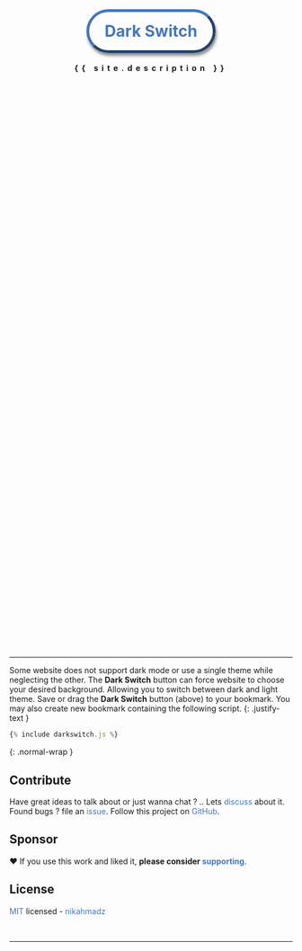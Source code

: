 ---
---
<style>
.hero-1 .-title a,
a { color:#47b;text-decoration:none }
a:hover { text-decoration:underline;text-underline-offset:.1em }
hr { border-color:grey }
#_article { margin-bottom:4rem }
#_credit {
font-size:.83rem;
position:relative;
text-align:right;
margin:2rem 0;
}
.darkswitch {
display:inline-block;
border:.2em outset #47b;
padding:.6em 1em;
border-radius:2em;
text-decoration:none !important;
box-shadow:2px 5px 5px #00000070;
}
.darkswitch:active { border-style:inset }
.hero-1 { margin:20vh auto 26vh auto }
.hero-1 .-desc { letter-spacing:6px }
</style>
<div class="hero-1">
<h1 align="center" class="-title">
<a class="darkswitch" href="{% include darkswitch.js %}">Dark Switch</a>
</h1>
<p align="center" class="-desc"><b>{{ site.description }}</b></p>
</div>
<script src="{{ site.github.url }}/assets/js/darkswitch.js?v={{ site.github.build_revision }}"></script>

***

Some website does not support dark mode or use a single theme while neglecting the other.
The **Dark Switch** button can force website to choose your desired background.
Allowing you to switch between dark and light theme.
Save or drag the **Dark Switch** button (above) to your bookmark.
You may also create new bookmark containing the following script.
{: .justify-text }

```js
{% include darkswitch.js %}
```
{: .normal-wrap }

## Contribute

Have great ideas to talk about or just wanna chat ? .. Lets [discuss][] about it.  
Found bugs ? file an [issue][]. Follow this project on [GitHub][github].

[github]: https://github.com/nikahmadz/dark-switch/ "Follow this project"
[discuss]: https://github.com/nikahmadz/dark-switch/discussions "Go to Discussions"
[issue]: https://github.com/nikahmadz/dark-switch/issues "Go to Issues"

## Sponsor

❤️ If you use this work and liked it, **please consider [supporting][pay]**.

[pay]: https://nikahmadz.github.io/#!pay "See payment options"

## License

[MIT][] licensed - [nikahmadz][]

[MIT]: https://github.com/nikahmadz/central/blob/main/LICENSE "View license"
[nikahmadz]: https://nikahmadz.github.io "Visit my website"

&nbsp;

***
